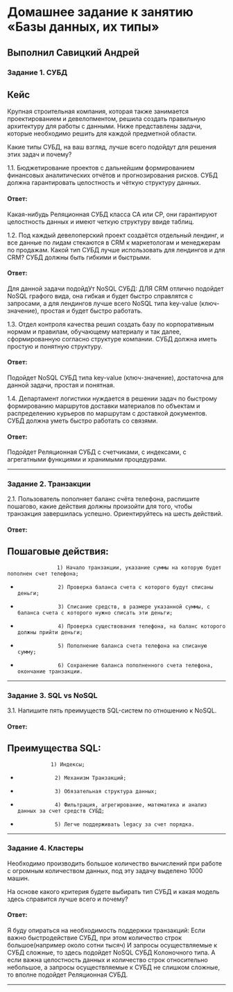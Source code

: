 # Домашнее задание к занятию «Базы данных, их типы»

## Выполнил Савицкий Андрей

### Задание 1. СУБД

## Кейс
Крупная строительная компания, которая также занимается проектированием и девелопментом, решила создать 
правильную архитектуру для работы с данными. Ниже представлены задачи, которые необходимо решить для
каждой предметной области. 

Какие типы СУБД, на ваш взгляд, лучше всего подойдут для решения этих задач и почему? 
 
1.1. Бюджетирование проектов с дальнейшим формированием финансовых аналитических отчётов и прогнозирования рисков.
СУБД должна гарантировать целостность и чёткую структуру данных.
#### Ответ: 
Какая-нибудь Реляционная СУБД класса CA или CP, они гарантируют целостность данных и имеют четкую структуру ввиде таблиц.
 
1.2. Под каждый девелоперский проект создаётся отдельный лендинг, и все данные по лидам стекаются в CRM к 
маркетологам и менеджерам по продажам. Какой тип СУБД лучше использовать для лендингов и для CRM? 
СУБД должны быть гибкими и быстрыми.
#### Ответ:
Для данной задачи подойдУт NoSQL СУБД: ДЛЯ CRM отлично подойдет NoSQL графого вида, она гибкая и будет быстро справлятся с запросами, а для лендингов лучше всего NoSQL типа key-value (ключ-значение), простая и будет быстро работать.

1.3. Отдел контроля качества решил создать базу по корпоративным нормам и правилам, обучающему материалу 
и так далее, сформированную согласно структуре компании. СУБД должна иметь простую и понятную структуру.
#### Ответ:
Подойдет NoSQL СУБД типа key-value (ключ-значение), достаточна для данной задачи, простая и понятная.

1.4. Департамент логистики нуждается в решении задач по быстрому формированию маршрутов доставки материалов 
по объектам и распределению курьеров по маршрутам с доставкой документов. СУБД должна уметь быстро работать
со связями.
#### Ответ:
Подойдет Реляционная СУБД с счетчиками, с индексами, с агрегатными функциями и хранимыми процедурами.

---

### Задание 2. Транзакции

2.1. Пользователь пополняет баланс счёта телефона, распишите пошагово, какие действия должны произойти для того, чтобы 
транзакция завершилась успешно. Ориентируйтесь на шесть действий.
#### Ответ: 
Пошаговые действия: 
-
                    1) Начало транзакции, указание суммы на которую будет пополнен счет телефона; 
 -                  
                    2) Проверка баланса счета с которого будут списаны деньги;
 -                   
                    3) Списание средств, в размере указанной суммы, с баланса счета с которого нужно списать эти деньги;
 -                  
                    4) Проверка существования телефона, на баланс которого должны прийти деньги;
 -                  
                    5) Пополнение баланса счета телефона на списаную сумму;
 -                  
                    6) Сохранение баланса пополненного счета телефона, окончание транзакции.

---

### Задание 3. SQL vs NoSQL

3.1. Напишите пять преимуществ SQL-систем по отношению к NoSQL. 
#### Ответ:
Преимущества SQL:
-
                  1) Индексы;
-                  
                  2) Механизм Транзакций;
-                  
                  3) Обязательная структура данных;
-                  
                  4) Фильтрация, агрегирование, математика и анализ данных за счет средств СУБД;
-                  
                  5) Легче поддерживать legacy за счет порядка.

---

### Задание 4. Кластеры

Необходимо производить большое количество вычислений при работе с огромным количеством данных, под эту задачу 
выделено 1000 машин. 

На основе какого критерия будете выбирать тип СУБД и какая модель здесь справится лучше всего и почему?
#### Ответ:
Я буду опираться на необходимость поддержки транзакций:
Если важно быстродействие СУБД, при этом количество строк большое(например около сотни тысяч) И запросы осуществляемые к СУБД сложные, то здесь подойдет NoSQL СУБД Колоночного типа. А если важна целостность данных и количество строк относительно небольшое, а запросы осуществляемые к СУБД не слишком сложные, то вполне подойдет Реляционная СУБД.

---
